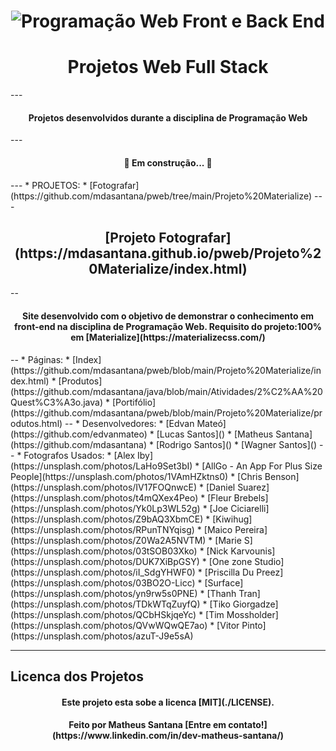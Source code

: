 <h1 align="center">
    <img alt="Programação Web Front e Back End" title="#ProhramacaoWebFront&Back" src="./assets/banner.png" />
</h1>
<h1 align="center">
	Projetos Web Full Stack
</h1>
---
<h4 align="center"> 
	Projetos desenvolvidos durante a disciplina de Programação Web
</h4>
---
<h4 align="center"> 
	🚧  Em construção... 🚧
</h4>
---
<!--ts-->
   * PROJETOS:
      * [Fotografar](https://github.com/mdasantana/pweb/tree/main/Projeto%20Materialize)
<!--te-->
---
<h2 align="center">
	[Projeto Fotografar](https://mdasantana.github.io/pweb/Projeto%20Materialize/index.html)
</h2>
--
<h4 align="center"> 
	Site desenvolvido com o objetivo de demonstrar o conhecimento em front-end na disciplina de Programação Web. Requisito do projeto:100% em [Materialize](https://materializecss.com/)
</h4>
--
<!--ts-->
   * Páginas:
      * [Index](https://github.com/mdasantana/pweb/blob/main/Projeto%20Materialize/index.html)
      * [Produtos](https://github.com/mdasantana/java/blob/main/Atividades/2%C2%AA%20Quest%C3%A3o.java)
      * [Portifólio](https://github.com/mdasantana/pweb/blob/main/Projeto%20Materialize/produtos.html)
<!--te-->
--
<!--ts-->
   * Desenvolvedores:
      * [Edvan Mateó](https://github.com/edvanmateo)
      * [Lucas Santos]()
      * [Matheus Santana](https://github.com/mdasantana)
      * [Rodrigo Santos]()
      * [Wagner Santos]()
<!--te-->
--
<!--ts-->
   * Fotografos Usados:
      * [Alex Iby](https://unsplash.com/photos/LaHo9Set3bI)
      * [AllGo - An App For Plus Size People](https://unsplash.com/photos/1VAmHZktns0)
      * [Chris Benson](https://unsplash.com/photos/IV17FOQnwcE)
      * [Daniel Suarez](https://unsplash.com/photos/t4mQXex4Peo)
      * [Fleur Brebels](https://unsplash.com/photos/Yk0Lp3WL52g)
      * [Joe Ciciarelli](https://unsplash.com/photos/Z9bAQ3XbmCE)
      * [Kiwihug](https://unsplash.com/photos/RPunTNYqisg)
      * [Maico Pereira](https://unsplash.com/photos/Z0Wa2A5NVTM)
      * [Marie S](https://unsplash.com/photos/03tSOB03Xko)
      * [Nick Karvounis](https://unsplash.com/photos/DUK7XiBpGSY)
      * [One zone Studio](https://unsplash.com/photos/iI_SdgYHWF0)
      * [Priscilla Du Preez](https://unsplash.com/photos/03BO2O-Licc)
      * [Surface](https://unsplash.com/photos/yn9rw5s0PNE)
      * [Thanh Tran](https://unsplash.com/photos/TDkWTqZuyfQ)
      * [Tiko Giorgadze](https://unsplash.com/photos/QCbHSkjqeYc)
      * [Tim Mossholder](https://unsplash.com/photos/QVwWQwQE7ao)
      * [Vitor Pinto](https://unsplash.com/photos/azuT-J9e5sA)
<!--te-->


---
## Licenca dos Projetos
<h4 align="center">
	Este projeto esta sobe a licenca [MIT](./LICENSE).
</h4>
<h4 align="center">
	Feito por Matheus Santana [Entre em contato!](https://www.linkedin.com/in/dev-matheus-santana/)
</h4>